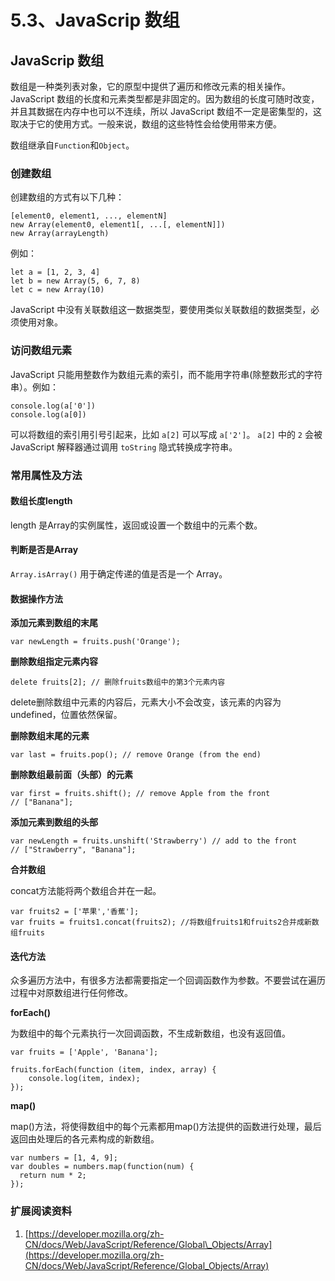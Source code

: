 # 5.3、JavaScrip 数组



## JavaScrip 数组 <a id="javascrip-&#x6570;&#x7EC4;"></a>

数组是一种类列表对象，它的原型中提供了遍历和修改元素的相关操作。JavaScript 数组的长度和元素类型都是非固定的。因为数组的长度可随时改变，并且其数据在内存中也可以不连续，所以 JavaScript 数组不一定是密集型的，这取决于它的使用方式。一般来说，数组的这些特性会给使用带来方便。

数组继承自`Function`和`Object`。

### 创建数组 <a id="&#x521B;&#x5EFA;&#x6570;&#x7EC4;"></a>

创建数组的方式有以下几种：

```text
[element0, element1, ..., elementN]
new Array(element0, element1[, ...[, elementN]])
new Array(arrayLength)
```

例如：

```text
let a = [1, 2, 3, 4]
let b = new Array(5, 6, 7, 8)
let c = new Array(10)
```

JavaScript 中没有关联数组这一数据类型，要使用类似关联数组的数据类型，必须使用对象。

### 访问数组元素 <a id="&#x8BBF;&#x95EE;&#x6570;&#x7EC4;&#x5143;&#x7D20;"></a>

JavaScript 只能用整数作为数组元素的索引，而不能用字符串\(除整数形式的字符串）。例如：

```text
console.log(a['0'])
console.log(a[0])
```

可以将数组的索引用引号引起来，比如 `a[2]` 可以写成 `a['2']`。 `a[2]` 中的 `2` 会被 JavaScript 解释器通过调用 `toString` 隐式转换成字符串。

### 常用属性及方法 <a id="&#x5E38;&#x7528;&#x5C5E;&#x6027;&#x53CA;&#x65B9;&#x6CD5;"></a>

#### 数组长度length <a id="&#x6570;&#x7EC4;&#x957F;&#x5EA6;length"></a>

length 是Array的实例属性，返回或设置一个数组中的元素个数。

#### 判断是否是Array <a id="&#x5224;&#x65AD;&#x662F;&#x5426;&#x662F;array"></a>

`Array.isArray()` 用于确定传递的值是否是一个 Array。

#### 数据操作方法 <a id="&#x6570;&#x636E;&#x64CD;&#x4F5C;&#x65B9;&#x6CD5;"></a>

**添加元素到数组的末尾**

```text
var newLength = fruits.push('Orange');
```

**删除数组指定元素内容**

```text
delete fruits[2]; // 删除fruits数组中的第3个元素内容
```

delete删除数组中元素的内容后，元素大小不会改变，该元素的内容为undefined，位置依然保留。

**删除数组末尾的元素**

```text
var last = fruits.pop(); // remove Orange (from the end)
```

**删除数组最前面（头部）的元素**

```text
var first = fruits.shift(); // remove Apple from the front
// ["Banana"];
```

**添加元素到数组的头部**

```text
var newLength = fruits.unshift('Strawberry') // add to the front
// ["Strawberry", "Banana"];
```

**合并数组**

concat方法能将两个数组合并在一起。

```text
var fruits2 = ['苹果','香蕉'];
var fruits = fruits1.concat(fruits2); //将数组fruits1和fruits2合并成新数组fruits
```

#### 迭代方法 <a id="&#x8FED;&#x4EE3;&#x65B9;&#x6CD5;"></a>

众多遍历方法中，有很多方法都需要指定一个回调函数作为参数。不要尝试在遍历过程中对原数组进行任何修改。

**forEach\(\)**

为数组中的每个元素执行一次回调函数，不生成新数组，也没有返回值。

```text
var fruits = ['Apple', 'Banana'];

fruits.forEach(function (item, index, array) {
    console.log(item, index);
});
```

**map\(\)**

map\(\)方法，将使得数组中的每个元素都用map\(\)方法提供的函数进行处理，最后返回由处理后的各元素构成的新数组。

```text
var numbers = [1, 4, 9];
var doubles = numbers.map(function(num) {
  return num * 2;
});
```

### 扩展阅读资料 <a id="&#x6269;&#x5C55;&#x9605;&#x8BFB;&#x8D44;&#x6599;"></a>

1. [https://developer.mozilla.org/zh-CN/docs/Web/JavaScript/Reference/Global\_Objects/Array](https://developer.mozilla.org/zh-CN/docs/Web/JavaScript/Reference/Global_Objects/Array)

